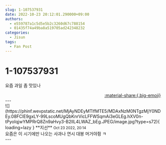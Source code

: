 ```yaml
---
slug: 1-107537931
date: 2022-10-23 20:12:01.290000+09:00
authors:
  - e559787a1c5d5e5b2c3260d67c788154
  - 01435f74a49ba8a519705ad242348232
categories:
  - Jisun
tags:
  - Fan Post
---
```


# 1-107537931

<div class="post-container" markdown="1">
<div class="content-container md-sidebar__scrollwrap" markdown="1">

요즘 과일 좀 맛있나

</div>
</div>

<div style="text-align: right;" markdown="1">
<a href="https://weverse.io/fromis9/fanpost/1-107537931" style="text-align: right;">:material-share:{.big-emoji}</a>
</div>
---

<div class="comments-container md-sidebar__scrollwrap" markdown="1">
<div class="comment" markdown="1">
<div class='id-container' markdown="1">
![](https://phinf.wevpstatic.net/MjAyNDEyMTlfMTE5/MDAxNzM0NTgzMjY0NDEy.08FClE9gxLY-99LscoMUgQbKnrVicLFFWSqmAi3eGLEg.hXV0n-tPyoIqjwYMPRrQ8Zn9aHvy3-B2llL4LWAZ_bEg.JPEG/image.jpg?type=s72){ loading=lazy }
**<span class="artist">지선</span>** <small>Oct 23 2022, 20:14</small><br>
</div>
<div class='comment-body' markdown="1">
요즘은 이 시기에만 나오는 사과나 연시 대봉 머거야쥥 ㅋ
</div>
</div>
</div>
---

